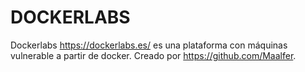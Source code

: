 # DOCKERLABS

Dockerlabs https://dockerlabs.es/ es una plataforma con máquinas vulnerable a partir de docker. Creado por https://github.com/Maalfer. 
